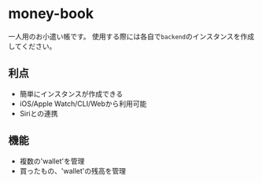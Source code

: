 # money-book

一人用のお小遣い帳です。
使用する際には各自で`backend`のインスタンスを作成してください。

## 利点

- 簡単にインスタンスが作成できる
- iOS/Apple Watch/CLI/Webから利用可能
- Siriとの連携


## 機能

- 複数の'wallet'を管理
- 買ったもの、'wallet'の残高を管理

